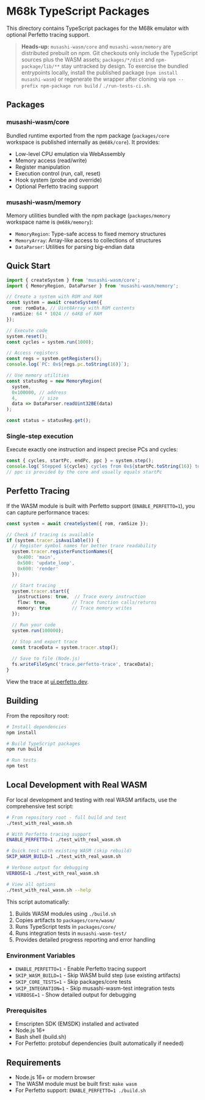 # M68k TypeScript Packages

This directory contains TypeScript packages for the M68k emulator with optional Perfetto tracing support.

> **Heads-up:** `musashi-wasm/core` and `musashi-wasm/memory` are distributed prebuilt on npm. Git checkouts only include the TypeScript sources plus the WASM assets; `packages/*/dist` and `npm-package/lib/**` stay untracked by design. To exercise the bundled entrypoints locally, install the published package (`npm install musashi-wasm`) or regenerate the wrapper after cloning via `npm --prefix npm-package run build` / `./run-tests-ci.sh`.

## Packages

### musashi-wasm/core

Bundled runtime exported from the npm package (`packages/core` workspace is published internally as `@m68k/core`). It provides:
- Low-level CPU emulation via WebAssembly
- Memory access (read/write)
- Register manipulation
- Execution control (run, call, reset)
- Hook system (probe and override)
- Optional Perfetto tracing support

### musashi-wasm/memory

Memory utilities bundled with the npm package (`packages/memory` workspace name is `@m68k/memory`):
- `MemoryRegion`: Type-safe access to fixed memory structures
- `MemoryArray`: Array-like access to collections of structures
- `DataParser`: Utilities for parsing big-endian data

## Quick Start

```typescript
import { createSystem } from 'musashi-wasm/core';
import { MemoryRegion, DataParser } from 'musashi-wasm/memory';

// Create a system with ROM and RAM
const system = await createSystem({
  rom: romData, // Uint8Array with ROM contents
  ramSize: 64 * 1024 // 64KB of RAM
});

// Execute code
system.reset();
const cycles = system.run(1000);

// Access registers
const regs = system.getRegisters();
console.log(`PC: 0x${regs.pc.toString(16)}`);

// Use memory utilities
const statusReg = new MemoryRegion(
  system,
  0x100000, // address
  4,        // size
  data => DataParser.readUint32BE(data)
);

const status = statusReg.get();
```

### Single-step execution

Execute exactly one instruction and inspect precise PCs and cycles:

```ts
const { cycles, startPc, endPc, ppc } = system.step();
console.log(`Stepped ${cycles} cycles from 0x${startPc.toString(16)} to 0x${endPc.toString(16)}`);
// ppc is provided by the core and usually equals startPc
```

## Perfetto Tracing

If the WASM module is built with Perfetto support (`ENABLE_PERFETTO=1`), you can capture performance traces:

```typescript
const system = await createSystem({ rom, ramSize });

// Check if tracing is available
if (system.tracer.isAvailable()) {
  // Register symbol names for better trace readability
  system.tracer.registerFunctionNames({
    0x400: 'main',
    0x500: 'update_loop',
    0x600: 'render'
  });

  // Start tracing
  system.tracer.start({
    instructions: true,  // Trace every instruction
    flow: true,         // Trace function calls/returns
    memory: true        // Trace memory writes
  });

  // Run your code
  system.run(100000);

  // Stop and export trace
  const traceData = system.tracer.stop();
  
  // Save to file (Node.js)
  fs.writeFileSync('trace.perfetto-trace', traceData);
}
```

View the trace at [ui.perfetto.dev](https://ui.perfetto.dev).

## Building

From the repository root:

```bash
# Install dependencies
npm install

# Build TypeScript packages
npm run build

# Run tests
npm test
```

## Local Development with Real WASM

For local development and testing with real WASM artifacts, use the comprehensive test script:

```bash
# From repository root - full build and test
./test_with_real_wasm.sh

# With Perfetto tracing support
ENABLE_PERFETTO=1 ./test_with_real_wasm.sh

# Quick test with existing WASM (skip rebuild)
SKIP_WASM_BUILD=1 ./test_with_real_wasm.sh

# Verbose output for debugging
VERBOSE=1 ./test_with_real_wasm.sh

# View all options
./test_with_real_wasm.sh --help
```

This script automatically:
1. Builds WASM modules using `./build.sh` 
2. Copies artifacts to `packages/core/wasm/`
3. Runs TypeScript tests in `packages/core/`
4. Runs integration tests in `musashi-wasm-test/`
5. Provides detailed progress reporting and error handling

### Environment Variables

- `ENABLE_PERFETTO=1` - Enable Perfetto tracing support
- `SKIP_WASM_BUILD=1` - Skip WASM build step (use existing artifacts)
- `SKIP_CORE_TESTS=1` - Skip packages/core tests
- `SKIP_INTEGRATION=1` - Skip musashi-wasm-test integration tests  
- `VERBOSE=1` - Show detailed output for debugging

### Prerequisites

- Emscripten SDK (EMSDK) installed and activated
- Node.js 16+ 
- Bash shell (build.sh)
- For Perfetto: protobuf dependencies (built automatically if needed)

## Requirements

- Node.js 16+ or modern browser
- The WASM module must be built first: `make wasm`
- For Perfetto support: `ENABLE_PERFETTO=1 ./build.sh`
